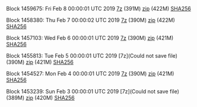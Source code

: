Block 1459675: Fri Feb  8 00:00:01 UTC 2019 [7z](https://transfer.sh/Gabs5/bootstrap.dat.20190208.7z) (391M) [zip](https://transfer.sh/11z7UI/bootstrap.dat.20190208.zip) (422M) [SHA256](https://transfer.sh/6AAAD/sha256.txt)

Block 1458380: Thu Feb  7 00:00:02 UTC 2019 [7z](https://transfer.sh/VESyk/bootstrap.dat.20190207.7z) (390M) [zip](https://transfer.sh/10KyQj/bootstrap.dat.20190207.zip) (422M) [SHA256](https://transfer.sh/pn6im/sha256.txt)

Block 1457103: Wed Feb  6 00:00:01 UTC 2019 [7z](https://transfer.sh/753g4/bootstrap.dat.20190206.7z) (390M) [zip](https://transfer.sh/Dz2OX/bootstrap.dat.20190206.zip) (421M) [SHA256](https://transfer.sh/4CXXl/sha256.txt)

Block 1455813: Tue Feb  5 00:00:01 UTC 2019 [7z](Could not save file) (390M) [zip]() (421M) [SHA256]()

Block 1454527: Mon Feb  4 00:00:01 UTC 2019 [7z](https://transfer.sh/FDJt7/bootstrap.dat.20190204.7z) (390M) [zip](https://transfer.sh/gmnvI/bootstrap.dat.20190204.zip) (421M) [SHA256](https://transfer.sh/S1oDN/sha256.txt)

Block 1453239: Sun Feb  3 00:00:01 UTC 2019 [7z](Could not save file) (389M) [zip]() (420M) [SHA256]()
